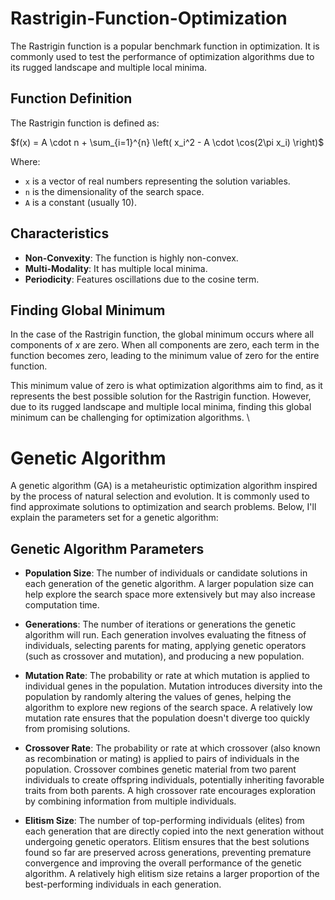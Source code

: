 # Rastrigin-Function-Optimization

The Rastrigin function is a popular benchmark function in optimization. It is commonly used to test the performance of optimization algorithms due to its rugged landscape and multiple local minima.

## Function Definition
The Rastrigin function is defined as:

$f(x) = A \cdot n + \sum_{i=1}^{n} \left( x_i^2 - A \cdot \cos(2\pi x_i) \right)$

Where:
- `x` is a vector of real numbers representing the solution variables.
- `n` is the dimensionality of the search space.
- `A` is a constant (usually 10).

## Characteristics
- **Non-Convexity**: The function is highly non-convex.
- **Multi-Modality**: It has multiple local minima.
- **Periodicity**: Features oscillations due to the cosine term.

## Finding Global Minimum
In the case of the Rastrigin function, the global minimum occurs where all components of $x$ are zero. When all components are zero, each term in the function becomes zero, leading to the minimum value of zero for the entire function.

This minimum value of zero is what optimization algorithms aim to find, as it represents the best possible solution for the Rastrigin function. However, due to its rugged landscape and multiple local minima, finding this global minimum can be challenging for optimization algorithms.
\\

# Genetic Algorithm 
A genetic algorithm (GA) is a metaheuristic optimization algorithm inspired by the process of natural selection and evolution. It is commonly used to find approximate solutions to optimization and search problems. Below, I'll explain the parameters set for a genetic algorithm:

## Genetic Algorithm Parameters
- **Population Size**: The number of individuals or candidate solutions in each generation of the genetic algorithm. A larger population size can help explore the search space more extensively but may also increase computation time.

- **Generations**: The number of iterations or generations the genetic algorithm will run. Each generation involves evaluating the fitness of individuals, selecting parents for mating, applying genetic operators (such as crossover and mutation), and producing a new population.

- **Mutation Rate**: The probability or rate at which mutation is applied to individual genes in the population. Mutation introduces diversity into the population by randomly altering the values of genes, helping the algorithm to explore new regions of the search space. A relatively low mutation rate ensures that the population doesn't diverge too quickly from promising solutions.

- **Crossover Rate**: The probability or rate at which crossover (also known as recombination or mating) is applied to pairs of individuals in the population. Crossover combines genetic material from two parent individuals to create offspring individuals, potentially inheriting favorable traits from both parents. A high crossover rate encourages exploration by combining information from multiple individuals.

- **Elitism Size**: The number of top-performing individuals (elites) from each generation that are directly copied into the next generation without undergoing genetic operators. Elitism ensures that the best solutions found so far are preserved across generations, preventing premature convergence and improving the overall performance of the genetic algorithm. A relatively high elitism size retains a larger proportion of the best-performing individuals in each generation.
